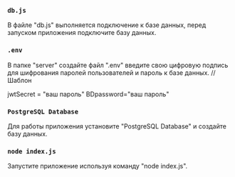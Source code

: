 


### `db.js`
В файле "db.js"  выполняется подключение к базе данных, перед запуском приложения подключите базу данных.

### `.env`

 В папке "server" создайте файл ".env" введите свою цифровую подпись для шифрования паролей пользователей и пароль к базе данных.
 //Шаблон


 jwtSecret = "ваш пароль"
BDpassword="ваш пароль"

### `PostgreSQL Database`
Для работы приложения установите "PostgreSQL Database" и создайте базу данных.

### `node index.js`

Запустите приложение используя команду "node index.js".
